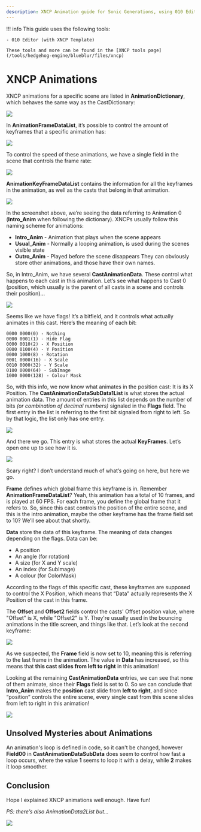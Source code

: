 ```yaml
---
description: XNCP Animation guide for Sonic Generations, using 010 Editor
---
```

!!! info
    This guide uses the following tools:

    - 010 Editor (with XNCP Template)

    These tools and more can be found in the [XNCP tools page](/tools/hedgehog-engine/blueblur/files/xncp)

# XNCP Animations

XNCP animations for a specific scene are listed in **AnimationDictionary**, which behaves the same way as the CastDictionary:

![](./assets/anims/image2.png)

In **AnimationFrameDataList**, it’s possible to control the amount of keyframes that a specific animation has:

![](./assets/anims/image1.png)

To control the speed of these animations, we have a single field in the scene that controls the frame rate:

![](./assets/anims/image4.png)

**AnimationKeyFrameDataList** contains the information for all the keyframes in the animation, as well as the casts that belong in that animation.

![](./assets/anims/image10.png)

In the screenshot above, we’re seeing the data referring to Animation 0 (**Intro_Anim** when following the dictionary). XNCPs usually follow this naming scheme for animations:

- **Intro_Anim** - Animation that plays when the scene appears
- **Usual_Anim** - Normally a looping animation, is used during the scenes visible state
- **Outro_Anim** - Played before the scene disappears
They can obviously store other animations, and those have their own names.

So, in Intro_Anim, we have several **CastAnimationData**. These control what happens to each cast in this animation. Let’s see what happens to Cast 0 (position, which usually is the parent of all casts in a scene and controls their position)...

![](./assets/anims/image3.png)

Seems like we have flags! It’s a bitfield, and it controls what actually animates in this cast. Here’s the meaning of each bit:
```
0000 0000(0) - Nothing
0000 0001(1) - Hide Flag
0000 0010(2) - X Position
0000 0100(4) - Y Position
0000 1000(8) - Rotation
0001 0000(16) - X Scale
0010 0000(32) - Y Scale
0100 0000(64) - SubImage
1000 0000(128) - Colour Mask
```

So, with this info, we now know what animates in the position cast: It is its X Position.
The **CastAnimationDataSubData1List** is what stores the actual animation data. The amount of entries in this list depends on the number of bits *(or combination of decimal numbers)* signaled in the **Flags** field. The first entry in the list is referring to the first bit signaled from right to left. So by that logic, the list only has one entry.

![](./assets/anims/image9.png)

And there we go. This entry is what stores the actual **KeyFrames**. Let’s open one up to see how it is.

![](./assets/anims/image5.png)

Scary right? I don’t understand much of what’s going on here, but here we go. 

**Frame** defines which global frame this keyframe is in. Remember **AnimationFrameDataList**? Yeah, this animation has a total of 10 frames, and is played at 60 FPS. For each frame, you define the global frame that it refers to. So, since this cast controls the position of the entire scene, and this is the intro animation, maybe the other keyframe has the frame field set to 10? We’ll see about that shortly.

**Data** store the data of this keyframe. The meaning of data changes depending on the flags. Data can be:

- A position
- An angle (for rotation)
- A size (for X and Y scale)
- An index (for SubImage)
- A colour (for ColorMask)

According to the flags of this specific cast, these keyframes are supposed to control the X Position, which means that “Data” actually represents the X Position of the cast in this frame.

The **Offset** and **Offset2** fields control the casts' Offset position value, where "Offset" is X, while "Offset2" is Y. They're usually used in the bouncing animations in the title screen, and things like that.
Let’s look at the second keyframe:

![](./assets/anims/image8.png)

As we suspected, the **Frame** field is now set to 10, meaning this is referring to the last frame in the animation. The value in **Data** has increased, so this means that **this cast slides from left to right** in this animation!

Looking at the remaining **CastAnimationData** entries, we can see that none of them animate, since their **Flags** field is set to 0. So we can conclude that **Intro_Anim** makes the **position** cast slide from **left to right**, and since “position” controls the entire scene, every single cast from this scene slides from left to right in this animation!

![](./assets/anims/image6.png)

## Unsolved Mysteries about Animations
An animation's loop is defined in code, so it can't be changed, however **Field00** in **CastAnimationDataSubData** does seem to control how fast a loop occurs, where the value **1** seems to loop it with a delay, while **2** makes it loop smoother.

## Conclusion
Hope I explained XNCP animations well enough. Have fun!

*PS: there’s also AnimationData2List but...*

![](./assets/anims/image7.png)